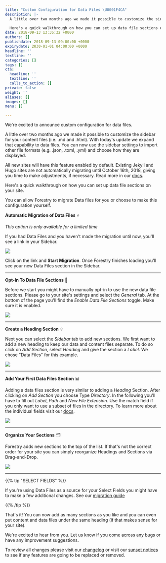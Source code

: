 ```yaml
---
title: "Custom Configuration for Data Files \U0001F4CA"
description: |-
  A little over two months ago we made it possible to customize the sidebar for your content files (i.e. .md and .html). With today's update we expand that capability to data files. You can now use the sidebar settings to import other file formats (e.g. .json, .toml, .yml) and choose how they are displayed.

  Here's a quick walkthrough on how you can set up data file sections on your site.
date: 2018-09-13 13:36:32 +0000
authors: []
publishdate: 2018-09-13 09:00:00 +0000
expirydate: 2030-01-01 04:00:00 +0000
headline: ''
textline: ''
categories: []
tags: []
cta:
  headline: ''
  textline: ''
  calls_to_action: []
private: false
weight: ''
aliases: []
images: []
menu: []

---
```

We're excited to announce custom configuration for data files.

A little over two months ago we made it possible to customize the sidebar for your content files (i.e. .md and .html). With today's update we expand that capability to data files. You can now use the sidebar settings to import other file formats (e.g. .json, .toml, .yml) and choose how they are displayed.

All new sites will have this feature enabled by default. Existing Jekyll and Hugo sites are not automatically migrating until October 16th, 2018, giving you time to make adjustments, if necessary. Read more in our [docs](/docs/editing/data-files#existing-jekyll-hugo-projects).

Here's a quick walkthrough on how you can set up data file sections on your site.

You can allow Forestry to migrate Data files for you or choose to make this configuration yourself.  
  
**Automatic Migration of Data Files** ⭐

_This option is only available for a limited time_

If you had Data Files and you haven't made the migration until now, you'll see a link in your Sidebar.

![](/uploads/2018/10/where-did-my-datafiles-go.png)

Click on the link and **Start Migration**. Once Forestry finishes loading you'll see your new Data Files section in the Sidebar.

***

**Opt-In To Data File Sections** 🔘

Before we start you might have to manually opt-in to use the new data file sections. Please go to your site's settings and select the _General_ tab. At the bottom of the page you'll find the _Enable Data File Sections_ toggle. Make sure it is enabled.

![](/uploads/2018/09/data-file-sections-fixed.png)

***

**Create a Heading Section** 💡

Next you can select the _Sidebar_ tab to add new sections. We first want to add a new heading to keep our data and content files separate. To do so click on _Add Section_, select _Heading_ and give the section a _Label_. We chose "Data Files" for this example.

![](/uploads/2018/09/add_section-1.png)

***

**Add Your First Data Files Section** 📊

Adding a data files section is very similar to adding a _Heading_ Section. After clicking on _Add Section_ you choose Type _Directory_. In the following you'll have to fill out _Label_, _Path_ and _New File Extension_. Use the match field if you only want to use a subset of files in the directory. To learn more about the individual fields visit our [docs](/docs/settings/content-sections/).

![](/uploads/2018/09/datafiles-setup-1.gif)

***

**Organize Your Sections** 🗂️

Forestry adds new sections to the top of the list. If that's not the correct order for your site you can simply reorganize Headings and Sections via Drag-and-Drop.

![](/uploads/2018/09/organize-sections.gif)

***

{{% tip "SELECT FIELDS" %}}

If you're using Data Files as a source for your Select Fields you might have to make a few additional changes. See our [migration guide](/docs/troubleshooting/migrate-select-fields-to-new-data-file-sections/)

{{% /tip %}}

That's it! You can now add as many sections as you like and you can even put content and data files under the same heading (if that makes sense for your site).

We're excited to hear from you. Let us know if you come across any bugs or have any improvement suggestions.

To review all changes please visit our [changelog](/docs/changelog/) or visit our [sunset notices](/docs/sunset/) to see if any features are going to be replaced or removed.
